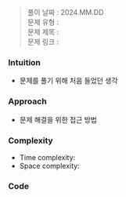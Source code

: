 > 풀이 날짜 : 2024.MM.DD  
> 문제 유형 :   
> 문제 제목 :  
> 문제 링크 : 

### Intuition
- 문제를 풀기 위해 처음 들었던 생각

### Approach
- 문제 해결을 위한 접근 방법

### Complexity
- Time complexity: 
- Space complexity: 

### Code
```
```